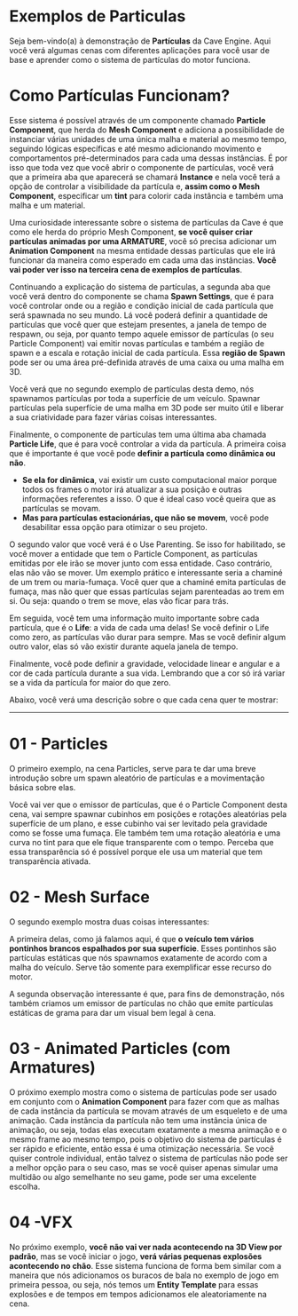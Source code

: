 # Exemplos de Particulas
Seja bem-vindo(a) à demonstração de **Partículas** da Cave Engine. Aqui você verá algumas cenas com diferentes aplicações para você usar de base e aprender como o sistema de partículas do motor funciona. 

# Como Partículas Funcionam?
Esse sistema é possível através de um componente chamado **Particle Component**, que herda do **Mesh Component** e adiciona a possibilidade de instanciar várias unidades de uma única malha e material ao mesmo tempo, seguindo lógicas específicas e até mesmo adicionando movimento e comportamentos pré-determinados para cada uma dessas instâncias. É por isso que toda vez que você abrir o componente de partículas, você verá que a primeira aba que aparecerá se chamará **Instance** e nela você terá a opção de controlar a visibilidade da partícula e, **assim como o Mesh Component**, especificar um **tint** para colorir cada instância e também uma malha e um material. 

Uma curiosidade interessante sobre o sistema de partículas da Cave é que como ele herda do próprio Mesh Component, **se você quiser criar partículas animadas por uma ARMATURE**, você só precisa adicionar um **Animation Component** na mesma entidade dessas partículas que ele irá funcionar da maneira como esperado em cada uma das instâncias. **Você vai poder ver isso na terceira cena de exemplos de partículas**. 

Continuando a explicação do sistema de partículas, a segunda aba que você verá dentro do componente se chama **Spawn Settings**, que é para você controlar onde ou a região e condição inicial de cada partícula que será spawnada no seu mundo. Lá você poderá definir a quantidade de partículas que você quer que estejam presentes, a janela de tempo de respawn, ou seja, por quanto tempo aquele emissor de partículas (o seu Particle Component) vai emitir novas partículas e também a região de spawn e a escala e rotação inicial de cada partícula. Essa **região de Spawn** pode ser ou uma área pré-definida através de uma caixa ou uma malha em 3D. 

Você verá que no segundo exemplo de partículas desta demo, nós spawnamos partículas por toda a superfície de um veículo. Spawnar partículas pela superfície de uma malha em 3D pode ser muito útil e liberar a sua criatividade para fazer várias coisas interessantes. 

Finalmente, o componente de partículas tem uma última aba chamada **Particle Life**, que é para você controlar a vida da partícula. A primeira coisa que é importante é que você pode **definir a partícula como dinâmica ou não**. 

* **Se ela for dinâmica**, vai existir um custo computacional maior porque todos os frames o motor irá atualizar a sua posição e outras informações referentes a isso. O que é ideal caso você queira que as partículas se movam. 
* **Mas para partículas estacionárias, que não se movem**, você pode desabilitar essa opção para otimizar o seu projeto. 

O segundo valor que você verá é o Use Parenting. Se isso for habilitado, se você mover a entidade que tem o Particle Component, as partículas emitidas por ele irão se mover junto com essa entidade. Caso contrário, elas não vão se mover. Um exemplo prático e interessante seria a chaminé de um trem ou maria-fumaça. Você quer que a chaminé emita partículas de fumaça, mas não quer que essas partículas sejam parenteadas ao trem em si. Ou seja: quando o trem se move, elas vão ficar para trás. 

Em seguida, você tem uma informação muito importante sobre cada partícula, que é o **Life**: a vida de cada uma delas! Se você definir o Life como zero, as partículas vão durar para sempre. Mas se você definir algum outro valor, elas só vão existir durante aquela janela de tempo. 

Finalmente, você pode definir a gravidade, velocidade linear e angular e a cor de cada partícula durante a sua vida. Lembrando que a cor só irá variar se a vida da partícula for maior do que zero.

<div class="green">
Abaixo, você verá uma descrição sobre o que cada cena quer te mostrar:
</div>

-------

# 01 - Particles
O primeiro exemplo, na cena Particles, serve para te dar uma breve introdução sobre um spawn aleatório de partículas e a movimentação básica sobre elas. 

Você vai ver que o emissor de partículas, que é o Particle Component desta cena, vai sempre spawnar cubinhos em posições e rotações aleatórias pela superfície de um plano, e esse cubinho vai ser levitado pela gravidade como se fosse uma fumaça. Ele também tem uma rotação aleatória e uma curva no tint para que ele fique transparente com o tempo. Perceba que essa transparência só é possível porque ele usa um material que tem transparência ativada. 

# 02 - Mesh Surface
O segundo exemplo mostra duas coisas interessantes: 

A primeira delas, como já falamos aqui, é que **o veículo tem vários pontinhos brancos espalhados por sua superfície**. Esses pontinhos são partículas estáticas que nós spawnamos exatamente de acordo com a malha do veículo. Serve tão somente para exemplificar esse recurso do motor. 

A segunda observação interessante é que, para fins de demonstração, nós também criamos um emissor de partículas no chão que emite partículas estáticas de grama para dar um visual bem legal à cena. 

# 03 - Animated Particles (com Armatures)
O próximo exemplo mostra como o sistema de partículas pode ser usado em conjunto com o **Animation Component** para fazer com que as malhas de cada instância da partícula se movam através de um esqueleto e de uma animação. Cada instância da partícula não tem uma instância única de animação, ou seja, todas elas executam exatamente a mesma animação e o mesmo frame ao mesmo tempo, pois o objetivo do sistema de partículas é ser rápido e eficiente, então essa é uma otimização necessária. Se você quiser controle individual, então talvez o sistema de partículas não pode ser a melhor opção para o seu caso, mas se você quiser apenas simular uma multidão ou algo semelhante no seu game, pode ser uma excelente escolha. 

# 04 -VFX
No próximo exemplo, **você não vai ver nada acontecendo na 3D View por padrão**, mas se você iniciar o jogo, **verá várias pequenas explosões acontecendo no chão**. Esse sistema funciona de forma bem similar com a maneira que nós adicionamos os buracos de bala no exemplo de jogo em primeira pessoa, ou seja, nós temos um **Entity Template** para essas explosões e de tempos em tempos adicionamos ele aleatoriamente na cena.
